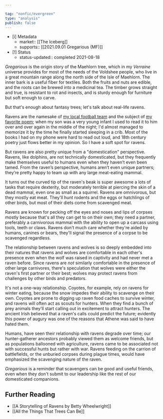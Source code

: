 ```yaml
---

tag: "nonfic/evergreen"
type: "analysis"
publish: false
---
```


- [i] Metadata
	- market:: [[The Iceberg]]
	- supports:: [[2021.09.01 Gregarious (MF)]]
- [!] Status
	-  status-updated:: completed 2021-08-18

_Gregarious_ is the origin story of the Maehlorn tree, which in my _Verraine_ universe provides for most of the needs of the Voldshee people, who live in a great mountain range along the north side of the Isle of Maehlorn. The inner bark is a useful fiber for textiles. Both the fruits and nuts are edible, and the roots can be brewed into a medicinal tea. The timber grows straight and true, is resistant to rot and insects, and is sturdy enough for furniture but soft enough to carve. 

But that's enough about fantasy trees; let's talk about real-life ravens. 

Ravens are the namesake of [my local football team](https://www.baltimoreravens.com/) and the subject of [my favorite poem](https://poets.org/poem/raven); when my son was a very young infant I used to read it to him over and over again in the middle of the night; I'd almost managed to memorize it by the time he finally started sleeping in a crib. Most of the books I had on my phone were hard to read out loud, and 18th century poetry just flows better in my opinion. So I have a soft spot for ravens.

But ravens are also pretty unique from a "domestication" perspective. Ravens, like dolphins, are not technically domesticated, but they frequently make themselves useful to humans even when they haven’t even been tamed. From the raven’s perspective, humans aren’t even unique partners; they’re pretty happy to team up with any large meat-eating mammal. 

It turns out the curved tip of the raven's beak is super awesome a lots of tasks that require dexterity, but moderately terrible at piercing the skin of a dead mammal, even one as small as a squirrel. Ravens are omnivorous, but they mostly eat meat. They'll hunt rodents and the eggs or hatchlings of other birds, but most of their diets come from scavenged meat. 

Ravens are known for pecking off the eyes and noses and lips of corpses mostly because that's all they can get to on their own; they need a partner, preferably a carnivorous mammal with the ability to open up a carcass using tools, teeth or claws. Ravens don't much care whether they're aided by humans, canines or bears, they'll signal the presence of a corpse to be scavenged regardless. 

The relationship between ravens and wolves is so deeply embedded into their natures that ravens and wolves are comfortable in each other's presence even when the wolf was raised in captivity and had never met a raven before. Since ravens are _not_ similarly comfortable in the presence of other large carnivores, there's speculation that wolves were either the raven's first partner or their best; wolves may protect ravens from challenges by other birds and predators. 

It's not a one-way relationship. Coyotes, for example, rely on ravens for winter eating, because the snow impedes their ability to scavenge on their own. Coyotes are prone to digging up raven food caches to survive winter, and ravens will often act as scouts for hunters. When they find a bunch of prey animals they'll start calling out in excitement to attract hunters. The ancient Irish believed that a raven's calls could predict the future; evidently this power of augury was one of the reasons that Athene was said to have hated them. 

Humans, have seen their relationship with ravens degrade over time; our hunter-gatherer ancestors probably viewed them as welcome friends, but as populations ballooned with agriculture, ravens came to be associated not with successful hunts but rather with war. Ravens feeding on the carrion of battlefields, or the unburied corpses during plague times, would have emphasized the scavenging nature of the raven. 

_Gregarious_ is a reminder that scavengers can be good and useful friends, even when they don't submit to our leadership like the rest of our domesticated companions. 

## Further Reading

- [[A Storytelling of Ravens by Betty Wheelwright]]
- [[All the Things That Trees Can Be]]
